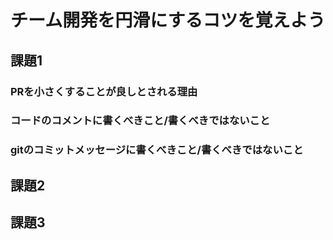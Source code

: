 # チーム開発を円滑にするコツを覚えよう

## 課題1

### PRを小さくすることが良しとされる理由

### コードのコメントに書くべきこと/書くべきではないこと

### gitのコミットメッセージに書くべきこと/書くべきではないこと

## 課題2

## 課題3
